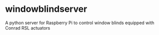 # windowblindserver
A python server for Raspberry Pi to control window blinds equipped with Conrad RSL actuators
